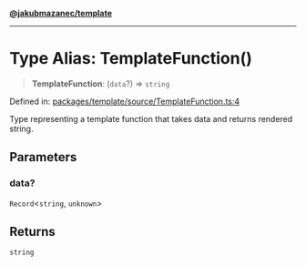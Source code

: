 [**@jakubmazanec/template**](../README.md)

---

# Type Alias: TemplateFunction()

> **TemplateFunction**: (`data`?) => `string`

Defined in:
[packages/template/source/TemplateFunction.ts:4](https://github.com/jakubmazanec/tools/blob/b70ba93afff7f67760159378262d2c0b19cfed9e/packages/template/source/TemplateFunction.ts#L4)

Type representing a template function that takes data and returns rendered string.

## Parameters

### data?

`Record`\<`string`, `unknown`\>

## Returns

`string`
